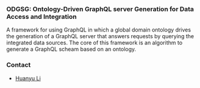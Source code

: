 ### ODGSG: Ontology-Driven GraphQL server Generation for Data Access and Integration

A framework for using GraphQL in which a global domain ontology drives the generation of a GraphQL server that answers requests by querying the integrated data sources. The core of this framework is an algorithm to generate a GraphQL scheam based on an ontology.

### Contact

* [Huanyu Li](https://www.ida.liu.se/~huali50/)

